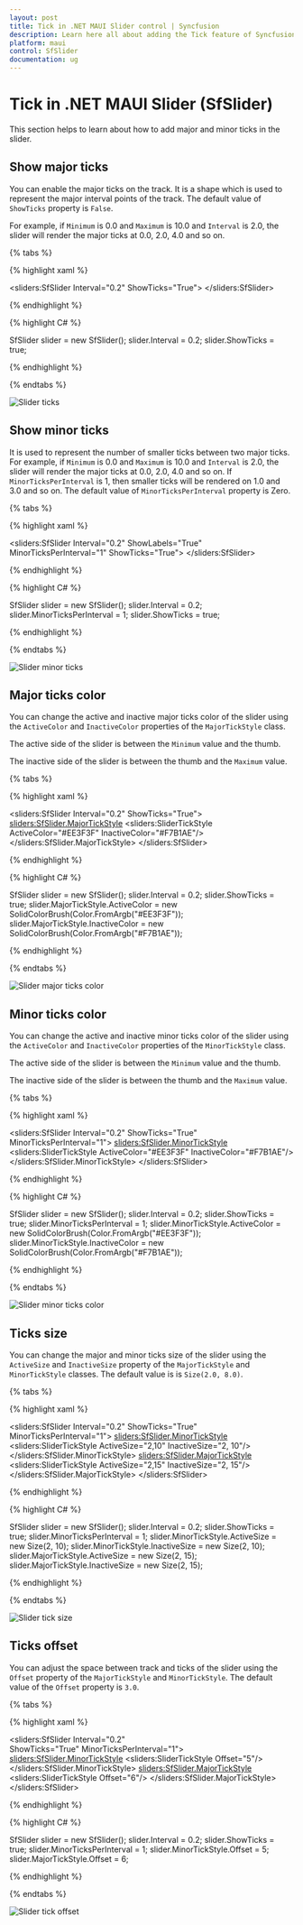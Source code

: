 ```yaml
---
layout: post
title: Tick in .NET MAUI Slider control | Syncfusion 
description: Learn here all about adding the Tick feature of Syncfusion .NET MAUI Slider (SfSlider) control and more.
platform: maui
control: SfSlider
documentation: ug
---
```


# Tick in .NET MAUI Slider (SfSlider)

This section helps to learn about how to add major and minor ticks in the slider.

## Show major ticks

You can enable the major ticks on the track. It is a shape which is used to represent the major interval points of the track. The default value of `ShowTicks` property is `False`.

For example, if `Minimum` is 0.0 and `Maximum` is 10.0 and `Interval` is 2.0, the slider will render the major ticks at 0.0, 2.0, 4.0 and so on.

{% tabs %}

{% highlight xaml %}

<sliders:SfSlider Interval="0.2" 
                  ShowTicks="True">
</sliders:SfSlider>

{% endhighlight %}

{% highlight C# %}

SfSlider slider = new SfSlider();
slider.Interval = 0.2;
slider.ShowTicks = true;

{% endhighlight %}

{% endtabs %}

![Slider ticks](images/ticks/show-ticks.png)

## Show minor ticks

It is used to represent the number of smaller ticks between two major ticks. For example, if `Minimum` is 0.0 and `Maximum` is 10.0 and `Interval` is 2.0, the slider will render the major ticks at 0.0, 2.0, 4.0 and so on. If `MinorTicksPerInterval` is 1, then smaller ticks will be rendered on 1.0 and 3.0 and so on. The default value of `MinorTicksPerInterval` property is Zero.

{% tabs %}

{% highlight xaml %}

<sliders:SfSlider Interval="0.2" 
                  ShowLabels="True" 
                  MinorTicksPerInterval="1" 
		  ShowTicks="True">
</sliders:SfSlider>

{% endhighlight %}

{% highlight C# %}

SfSlider slider = new SfSlider();
slider.Interval = 0.2;
slider.MinorTicksPerInterval = 1;
slider.ShowTicks = true;

{% endhighlight %}

{% endtabs %}

![Slider minor ticks](images/ticks/show-minor-ticks.png)

## Major ticks color

You can change the active and inactive major ticks color of the slider using the `ActiveColor` and `InactiveColor` properties of the `MajorTickStyle` class.

The active side of the slider is between the `Minimum` value and the thumb.

The inactive side of the slider is between the thumb and the `Maximum` value.

{% tabs %}

{% highlight xaml %}

<sliders:SfSlider Interval="0.2" 
                  ShowTicks="True">
   <sliders:SfSlider.MajorTickStyle>
      <sliders:SliderTickStyle ActiveColor="#EE3F3F" 
                               InactiveColor="#F7B1AE"/>
    </sliders:SfSlider.MajorTickStyle>
</sliders:SfSlider>

{% endhighlight %}

{% highlight C# %}

SfSlider slider = new SfSlider();
slider.Interval = 0.2;
slider.ShowTicks = true;
slider.MajorTickStyle.ActiveColor = new SolidColorBrush(Color.FromArgb("#EE3F3F"));
slider.MajorTickStyle.InactiveColor = new SolidColorBrush(Color.FromArgb("#F7B1AE"));

{% endhighlight %}

{% endtabs %}

![Slider major ticks color](images/ticks/major-ticks-color.png)

## Minor ticks color

You can change the active and inactive minor ticks color of the slider using the `ActiveColor` and `InactiveColor` properties of the `MinorTickStyle` class.

The active side of the slider is between the `Minimum` value and the thumb.

The inactive side of the slider is between the thumb and the `Maximum` value.

{% tabs %}

{% highlight xaml %}

<sliders:SfSlider Interval="0.2" 
                  ShowTicks="True" 
                  MinorTicksPerInterval="1">
     <sliders:SfSlider.MinorTickStyle>
        <sliders:SliderTickStyle ActiveColor="#EE3F3F" 
                                 InactiveColor="#F7B1AE"/>
      </sliders:SfSlider.MinorTickStyle>
</sliders:SfSlider> 

{% endhighlight %}

{% highlight C# %}

SfSlider slider = new SfSlider();
slider.Interval = 0.2;
slider.ShowTicks = true;
slider.MinorTicksPerInterval = 1;
slider.MinorTickStyle.ActiveColor = new SolidColorBrush(Color.FromArgb("#EE3F3F"));
slider.MinorTickStyle.InactiveColor = new SolidColorBrush(Color.FromArgb("#F7B1AE"));

{% endhighlight %}

{% endtabs %}

![Slider minor ticks color](images/ticks/minor-ticks-color.png)

## Ticks size

You can change the major and minor ticks size of the slider using the `ActiveSize` and `InactiveSize` property of the `MajorTickStyle` and `MinorTickStyle` classes. The default value is is `Size(2.0, 8.0)`.

{% tabs %}

{% highlight xaml %}

<sliders:SfSlider Interval="0.2" ShowTicks="True" MinorTicksPerInterval="1">
     <sliders:SfSlider.MinorTickStyle>
         <sliders:SliderTickStyle ActiveSize="2,10" 
                                  InactiveSize="2, 10"/>
     </sliders:SfSlider.MinorTickStyle>
     <sliders:SfSlider.MajorTickStyle>
         <sliders:SliderTickStyle ActiveSize="2,15" 
                                  InactiveSize="2, 15"/>
     </sliders:SfSlider.MajorTickStyle>
</sliders:SfSlider>

{% endhighlight %}

{% highlight C# %}

SfSlider slider = new SfSlider();
slider.Interval = 0.2;
slider.ShowTicks = true;
slider.MinorTicksPerInterval = 1;
slider.MinorTickStyle.ActiveSize = new Size(2, 10);
slider.MinorTickStyle.InactiveSize = new Size(2, 10);
slider.MajorTickStyle.ActiveSize = new Size(2, 15);
slider.MajorTickStyle.InactiveSize = new Size(2, 15);
    
{% endhighlight %}

{% endtabs %}

![Slider tick size](images/ticks/tick-size.png)

## Ticks offset

You can adjust the space between track and ticks of the slider using the `Offset` property of the `MajorTickStyle` and `MinorTickStyle`. The default value of the `Offset` property is `3.0`.

{% tabs %}

{% highlight xaml %}

<sliders:SfSlider Interval="0.2"  
                  ShowTicks="True" 
                  MinorTicksPerInterval="1">
   <sliders:SfSlider.MinorTickStyle>
       <sliders:SliderTickStyle Offset="5"/>
   </sliders:SfSlider.MinorTickStyle>
   <sliders:SfSlider.MajorTickStyle>
       <sliders:SliderTickStyle Offset="6"/>
    </sliders:SfSlider.MajorTickStyle>
</sliders:SfSlider>

{% endhighlight %}

{% highlight C# %}

SfSlider slider = new SfSlider();
slider.Interval = 0.2;
slider.ShowTicks = true;
slider.MinorTicksPerInterval = 1;
slider.MinorTickStyle.Offset = 5;
slider.MajorTickStyle.Offset = 6;

{% endhighlight %}

{% endtabs %}

![Slider tick offset](images/ticks/tick-offset.png)
